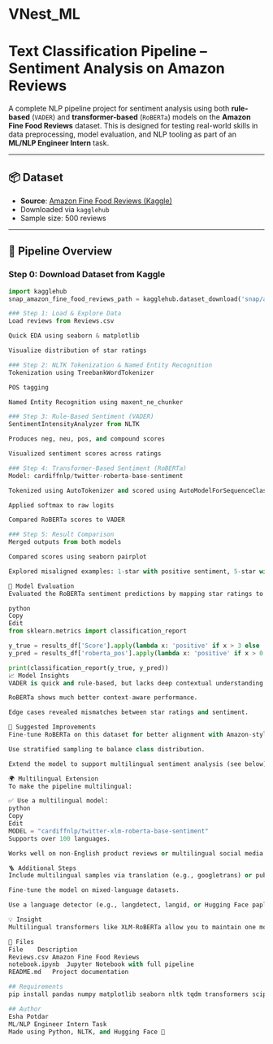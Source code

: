# VNest_ML
# Text Classification Pipeline – Sentiment Analysis on Amazon Reviews

A complete NLP pipeline project for sentiment analysis using both **rule-based** (`VADER`) and **transformer-based** (`RoBERTa`) models on the **Amazon Fine Food Reviews** dataset. This is designed for testing real-world skills in data preprocessing, model evaluation, and NLP tooling as part of an **ML/NLP Engineer Intern** task.

---

## 📦 Dataset

- **Source**: [Amazon Fine Food Reviews (Kaggle)](https://www.kaggle.com/datasets/snap/amazon-fine-food-reviews)
- Downloaded via `kagglehub`
- Sample size: 500 reviews

---

## 🔁 Pipeline Overview

### Step 0: Download Dataset from Kaggle

```python
import kagglehub
snap_amazon_fine_food_reviews_path = kagglehub.dataset_download('snap/amazon-fine-food-reviews')

### Step 1: Load & Explore Data
Load reviews from Reviews.csv

Quick EDA using seaborn & matplotlib

Visualize distribution of star ratings

### Step 2: NLTK Tokenization & Named Entity Recognition
Tokenization using TreebankWordTokenizer

POS tagging

Named Entity Recognition using maxent_ne_chunker

### Step 3: Rule-Based Sentiment (VADER)
SentimentIntensityAnalyzer from NLTK

Produces neg, neu, pos, and compound scores

Visualized sentiment scores across ratings

### Step 4: Transformer-Based Sentiment (RoBERTa)
Model: cardiffnlp/twitter-roberta-base-sentiment

Tokenized using AutoTokenizer and scored using AutoModelForSequenceClassification

Applied softmax to raw logits

Compared RoBERTa scores to VADER

### Step 5: Result Comparison
Merged outputs from both models

Compared scores using seaborn pairplot

Explored misaligned examples: 1-star with positive sentiment, 5-star with negative sentiment

🧪 Model Evaluation
Evaluated the RoBERTa sentiment predictions by mapping star ratings to binary sentiment (positive if score > 3):

python
Copy
Edit
from sklearn.metrics import classification_report

y_true = results_df['Score'].apply(lambda x: 'positive' if x > 3 else 'negative')
y_pred = results_df['roberta_pos'].apply(lambda x: 'positive' if x > 0.5 else 'negative')

print(classification_report(y_true, y_pred))
📈 Model Insights
VADER is quick and rule-based, but lacks deep contextual understanding.

RoBERTa shows much better context-aware performance.

Edge cases revealed mismatches between star ratings and sentiment.

🔧 Suggested Improvements
Fine-tune RoBERTa on this dataset for better alignment with Amazon-style reviews.

Use stratified sampling to balance class distribution.

Extend the model to support multilingual sentiment analysis (see below).

🌍 Multilingual Extension
To make the pipeline multilingual:

✅ Use a multilingual model:
python
Copy
Edit
MODEL = "cardiffnlp/twitter-xlm-roberta-base-sentiment"
Supports over 100 languages.

Works well on non-English product reviews or multilingual social media posts.

🪜 Additional Steps
Include multilingual samples via translation (e.g., googletrans) or public datasets like amazon-massive, paws-x.

Fine-tune the model on mixed-language datasets.

Use a language detector (e.g., langdetect, langid, or Hugging Face papluca/xlm-roberta-base-language-detection) to switch models dynamically.

💡 Insight
Multilingual transformers like XLM-RoBERTa allow you to maintain one model for many languages, enabling global scalability without sacrificing context.

📁 Files
File	Description
Reviews.csv	Amazon Fine Food Reviews
notebook.ipynb	Jupyter Notebook with full pipeline
README.md	Project documentation

## Requirements
pip install pandas numpy matplotlib seaborn nltk tqdm transformers scipy kagglehub

## Author
Esha Potdar
ML/NLP Engineer Intern Task
Made using Python, NLTK, and Hugging Face 🤗
